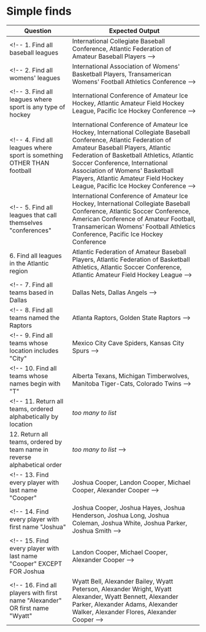 # Simple finds

Question | Expected Output
--- | ---
<!-- 1. Find all baseball leagues | International Collegiate Baseball Conference, Atlantic Federation of Amateur Baseball Players -->
<!-- 2. Find all womens' leagues | International Association of Womens' Basketball Players, Transamerican Womens' Football Athletics Conference -->
<!-- 3. Find all leagues where sport is any type of hockey | International Conference of Amateur Ice Hockey, Atlantic Amateur Field Hockey League, Pacific Ice Hockey Conference -->
<!-- 4. Find all leagues where sport is something OTHER THAN football | International Conference of Amateur Ice Hockey, International Collegiate Baseball Conference, Atlantic Federation of Amateur Baseball Players, Atlantic Federation of Basketball Athletics, Atlantic Soccer Conference, International Association of Womens' Basketball Players, Atlantic Amateur Field Hockey League, Pacific Ice Hockey Conference -->
<!-- 5. Find all leagues that call themselves "conferences" | International Conference of Amateur Ice Hockey, International Collegiate Baseball Conference, Atlantic Soccer Conference, American Conference of Amateur Football, Transamerican Womens' Football Athletics Conference, Pacific Ice Hockey Conference
6. Find all leagues in the Atlantic region | Atlantic Federation of Amateur Baseball Players, Atlantic Federation of Basketball Athletics, Atlantic Soccer Conference, Atlantic Amateur Field Hockey League -->
<!-- 7. Find all teams based in Dallas | Dallas Nets, Dallas Angels -->
<!-- 8. Find all teams named the Raptors | Atlanta Raptors, Golden State Raptors -->
<!-- 9. Find all teams whose location includes "City" | Mexico City Cave Spiders, Kansas City Spurs -->
<!-- 10. Find all teams whose names begin with "T" | Alberta Texans, Michigan Timberwolves, Manitoba Tiger-Cats, Colorado Twins -->
<!-- 11. Return all teams, ordered alphabetically by location | *too many to list*
12. Return all teams, ordered by team name in reverse alphabetical order | *too many to list* -->
<!-- 13. Find every player with last name "Cooper" | Joshua Cooper, Landon Cooper, Michael Cooper, Alexander Cooper -->
<!-- 14. Find every player with first name "Joshua" | Joshua Cooper, Joshua Hayes, Joshua Henderson, Joshua Long, Joshua Coleman, Joshua White, Joshua Parker, Joshua Smith -->
<!-- 15. Find every player with last name "Cooper" EXCEPT FOR Joshua | Landon Cooper, Michael Cooper, Alexander Cooper -->
<!-- 16. Find all players with first name "Alexander" OR first name "Wyatt" | Wyatt Bell, Alexander Bailey, Wyatt Peterson, Alexander Wright, Wyatt Alexander, Wyatt Bennett, Alexander Parker, Alexander Adams, Alexander Walker, Alexander Flores, Alexander Cooper -->
